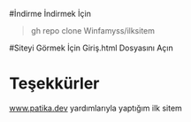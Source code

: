 #İndirme
İndirmek İçin
>gh repo clone Winfamyss/ilksitem

#Siteyi Görmek İçin
Giriş.html Dosyasını Açın


# Teşekkürler
www.patika.dev yardımlarıyla yaptığım ilk sitem
